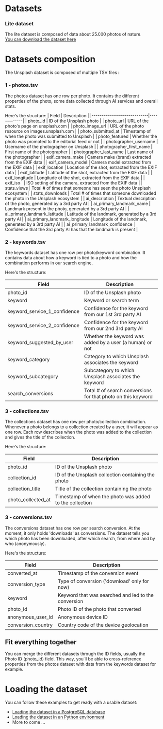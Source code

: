 # Datasets

### Lite dataset

The lite dataset is composed of data about 25.000 photos of nature.  
[You can download the dataset here](https://unsplash-research-datasets.s3.amazonaws.com/research/2020-06-26-20-28-45/dataset-lite-2020-06-26.zip)

# Datasets composition

The Unsplash dataset is composed of multiple TSV files :

### 1 - photos.tsv
The photos dataset has one row per photo. It contains the different properties
of the photo, some data collected through AI services and overall stats.

Here's the structure:
| Field                       | Description |
|-----------------------------|-------------|
| photo_id                       | ID of the Unsplash photo |
| photo_url                      | URL of the photo's page on unsplash.com |
| photo_image_url                | URL of the photo resource on images.unsplash.com |
| photo_submitted_at             | Timestamp of when the photo was submitted to Unsplash |
| photo_featured                 | Whether the photo was promoted to the editorial feed or not |
| photographer_username          | Username of the photographer on Unsplash |
| photographer_first_name        | First name of the photographer |
| photographer_last_name         | Last name of the photographer |
| exif_camera_make               | Camera make (brand) extracted from the EXIF data |
| exif_camera_model              | Camera model extracted from the EXIF data |
| exif_location                  | Location of the shot, extracted from the EXIF data |
| exif_latitude                  | Latitude of the shot, extracted from the EXIF data |
| exif_longitude                 | Longitude of the shot, extracted from the EXIF data |
| exif_iso                       | ISO setting of the camera, extracted from the EXIF data |
| stats_views                    | Total # of times that someone has seen the photo Unsplash ecosystem |
| stats_downloads                | Total # of times that someone downloaded the photo in the Unsplash ecosystem |
| ai_description                 | Textual description of the photo, generated by a 3rd party AI |
| ai_primary_landmark_name       | Landmark present in the photo, generated by a 3rd party AI |
| ai_primary_landmark_latitude   | Latitude of the landmark, generated by a 3rd party AI |
| ai_primary_landmark_longitude  | Longitude of the landmark, generated by a 3rd party AI |
| ai_primary_landmark_confidence | Confidence that the 3rd party AI has that the landmark is present |

### 2 - keywords.tsv
The keywords dataset has one row per photo/keyword combination. It contains data
about how a keyword is tied to a photo and how the combination performs in our search engine.

Here's the structure:

| Field                         | Description |
|-------------------------------|-------------|
| photo_id                      | ID of the Unsplash photo |
| keyword                       | Keyword or search term |
| keyword_service_1_confidence  | Confidence for the keyword from our 1st 3rd party AI |
| keyword_service_2_confidence  | Confidence for the keyword from our 2nd 3rd party AI |
| keyword_suggested_by_user     | Whether the keyword was added by a user (a human) or not |
| keyword_category              | Category to which Unsplash associates the keyword |
| keyword_subcategory           | Subcategory to which Unsplash associates the keyword |
| search_conversions            | Total # of search conversions for that photo on this keyword |

### 3 - collections.tsv
The collections dataset has one row per photo/collection combination. Whenever a photo
belongs to a collection created by a user, it will appear as one row. Each row describes
when the photo was added to the collection and gives the title of the collection.

Here's the structure:

| Field                         | Description |
|-------------------------------|-------------|
| photo_id                      | ID of the Unsplash photo |
| collection_id                 | ID of the Unsplash collection containing the photo |
| collection_title              | Title of the collection containing the photo |
| photo_collected_at            | Timestamp of when the photo was added to the collection |

### 3 - conversions.tsv
The conversions dataset has one row per search conversion. At the moment, it only holds 'downloads' as conversions. The dataset tells you which photo has been downloaded, after which search, from where and by who (anonymously).

Here's the structure:

| Field                         | Description |
|-------------------------------|-------------|
| converted_at                  | Timestamp of the conversion event |
| conversion_type               | Type of conversion ('download' only for now) |
| keyword                       | Keyword that was searched and led to the conversion |
| photo_id                      | Photo ID of the photo that converted |
| anonymous_user_id             | Anonymous device ID |
| conversion_country            | Country code of the device geolocation |


## Fit everything together

You can merge the different datasets through the ID fields, usually the Photo ID (photo_id) field.
This way, you'll be able to cross-reference properties from the photos dataset with data from the keywords
dataset for example.

# Loading the dataset

You can follow these examples to get ready with a usable dataset:
 - [Loading the dataset in a PostgreSQL database](https://github.com/unsplash/research-datasets/tree/master/psql)
 - [Loading the dataset in an Python environment](https://github.com/unsplash/research-datasets/tree/master/python)
 - More to come ...
